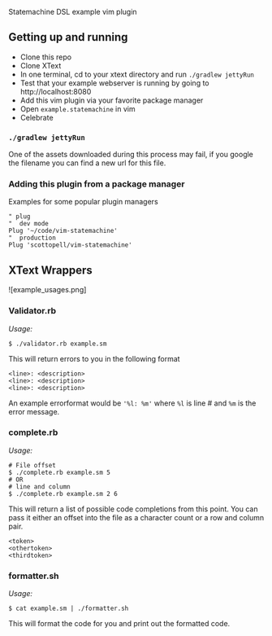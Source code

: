 Statemachine DSL example vim plugin

## Getting up and running
- Clone this repo
- Clone XText
- In one terminal, cd to your xtext directory and run `./gradlew jettyRun`
- Test that your example webserver is running by going to http://localhost:8080
- Add this vim plugin via your favorite package manager
- Open `example.statemachine` in vim
- Celebrate

### `./gradlew jettyRun`
One of the assets downloaded during this process may fail, if you google the
filename you can find a new url for this file.

### Adding this plugin from a package manager

Examples for some popular plugin managers
```vimscript
" plug
"  dev mode
Plug '~/code/vim-statemachine'
"  production
Plug 'scottopell/vim-statemachine'
```

## XText Wrappers
![example_usages.png]

### Validator.rb

*Usage:*
```shell
$ ./validator.rb example.sm
```

This will return errors to you in the following format

```
<line>: <description>
<line>: <description>
<line>: <description>
```

An example errorformat would be `'%l: %m'` where `%l` is line # and `%m` is
the error message.

### complete.rb

*Usage:*
```shell
# File offset
$ ./complete.rb example.sm 5
# OR
# line and column
$ ./complete.rb example.sm 2 6
```

This will return a list of possible code completions from this point.
You can pass it either an offset into the file as a character count or a
row and column pair.

```
<token>
<othertoken>
<thirdtoken>
```

### formatter.sh

*Usage:*
```shell
$ cat example.sm | ./formatter.sh
```

This will format the code for you and print out the formatted code.
